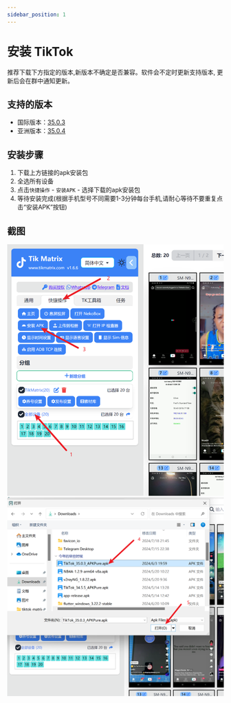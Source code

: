 ```yaml
---
sidebar_position: 1
---
```


# 安装 TikTok

推荐下载下方指定的版本,新版本不确定是否兼容。软件会不定时更新支持版本, 更新后会在群中通知更新。

## 支持的版本

* 国际版本：[35.0.3](https://apkpure.com/tiktok-musically-2024/com.zhiliaoapp.musically/download/35.0.3)
* 亚洲版本：[35.0.4](https://apkpure.com/tiktok/com.ss.android.ugc.trill/download/35.0.4)

## 安装步骤

1. 下载上方链接的apk安装包
2. 全选所有设备
3. 点击`快捷操作` - `安装APK` - 选择下载的apk安装包
4. 等待安装完成(根据手机型号不同需要1-3分钟每台手机,请耐心等待不要重复点击“安装APK”按钮)

## 截图

![install1.png](../img/install1.png)
![install2.png](../img/install2.png)
